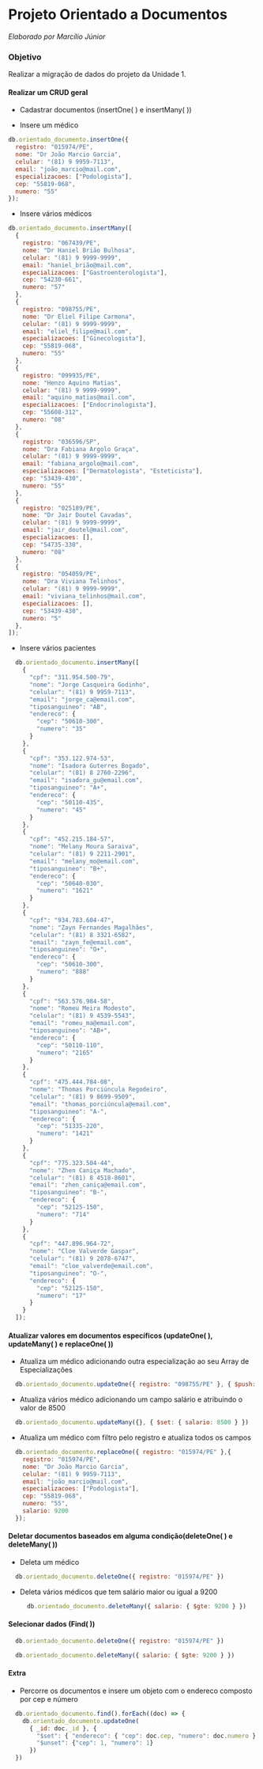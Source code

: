# Projeto Orientado a Documentos
<i>Elaborado por Marcílio Júnior</i>

### Objetivo
Realizar a migração de dados do projeto da Unidade 1.

#### Realizar um CRUD geral

 - Cadastrar documentos (insertOne( ) e insertMany( ))

 - Insere um médico
  ```javascript
  db.orientado_documento.insertOne({
    registro: "015974/PE",
    nome: "Dr João Marcio Garcia",
    celular: "(81) 9 9959-7113",
    email: "joão_marcio@mail.com",
    especializacoes: ["Podologista"],
    cep: "55819-068",
    numero: "55"
  });
  ```

 - Insere vários médicos
  ```javascript
  db.orientado_documento.insertMany([
    {
      registro: "067439/PE",
      nome: "Dr Haniel Brião Bulhosa",
      celular: "(81) 9 9999-9999",
      email: "haniel_brião@mail.com",
      especializacoes: ["Gastroenterologista"],
      cep: "54230-661",
      numero: "57"
    },
    {
      registro: "098755/PE",
      nome: "Dr Eliel Filipe Carmona",
      celular: "(81) 9 9999-9999",
      email: "eliel_filipe@mail.com",
      especializacoes: ["Ginecologista"],
      cep: "55819-068",
      numero: "55"
    },
    {
      registro: "099935/PE",
      nome: "Henzo Aquino Matias",
      celular: "(81) 9 9999-9999",
      email: "aquino_matias@mail.com",
      especializacoes: ["Endocrinologista"],
      cep: "55608-312",
      numero: "08"
    },
    {
      registro: "036596/SP",
      nome: "Dra Fabiana Argolo Graça",
      celular: "(81) 9 9999-9999",
      email: "fabiana_argolo@mail.com",
      especializacoes: ["Dermatologista", "Esteticista"],
      cep: "53439-430",
      numero: "55"
    },
    {
      registro: "025189/PE",
      nome: "Dr Jair Doutel Cavadas",
      celular: "(81) 9 9999-9999",
      email: "jair_doutel@mail.com",
      especializacoes: [],
      cep: "54735-330",
      numero: "08"
    },
    {
      registro: "054059/PE",
      nome: "Dra Viviana Telinhos",
      celular: "(81) 9 9999-9999",
      email: "viviana_telinhos@mail.com",
      especializacoes: [],
      cep: "53439-430",
      numero: "5"
    },
  ]);
  ```

 - Insere vários pacientes
  ```javascript
    db.orientado_documento.insertMany([
      {
        "cpf": "311.954.500-79",
        "nome": "Jorge Casqueira Godinho",
        "celular": "(81) 9 9959-7113",
        "email": "jorge_ca@email.com",
        "tiposanguineo": "AB",
        "endereco": {
          "cep": "50610-300",
          "numero": "35"
        }
      },
      {
        "cpf": "353.122.974-53",
        "nome": "Isadora Guterres Bogado",
        "celular": "(81) 8 2760-2296",
        "email": "isadora_gu@email.com",
        "tiposanguineo": "A+",
        "endereco": {
          "cep": "50110-435",
          "numero": "45"
        }
      },
      {
        "cpf": "452.215.184-57",
        "nome": "Melany Moura Saraiva",
        "celular": "(81) 9 2211-2901",
        "email": "melany_mo@email.com",
        "tiposanguineo": "B+",
        "endereco": {
          "cep": "50640-030",
          "numero": "1621"
        }
      },
      {
        "cpf": "934.783.604-47",
        "nome": "Zayn Fernandes Magalhães",
        "celular": "(81) 8 3321-6582",
        "email": "zayn_fe@email.com",
        "tiposanguineo": "O+",
        "endereco": {
          "cep": "50610-300",
          "numero": "888"
        }
      },
      {
        "cpf": "563.576.984-58",
        "nome": "Romeu Meira Modesto",
        "celular": "(81) 9 4539-5543",
        "email": "romeu_ma@email.com",
        "tiposanguineo": "AB+",
        "endereco": {
          "cep": "50110-110",
          "numero": "2165"
        }
      },
      {
        "cpf": "475.444.784-08",
        "nome": "Thomas Porciúncula Regodeiro",
        "celular": "(81) 9 8699-9509",
        "email": "thomas_porciúncula@email.com",
        "tiposanguineo": "A-",
        "endereco": {
          "cep": "51335-220",
          "numero": "1421"
        }
      },
      {
        "cpf": "775.323.504-44",
        "nome": "Zhen Caniça Machado",
        "celular": "(81) 8 4518-8601",
        "email": "zhen_caniça@email.com",
        "tiposanguineo": "B-",
        "endereco": {
          "cep": "52125-150",
          "numero": "714"
        }
      },
      {
        "cpf": "447.896.964-72",
        "nome": "Cloe Valverde Gaspar",
        "celular": "(81) 9 2078-6747",
        "email": "cloe_valverde@email.com",
        "tiposanguineo": "O-",
        "endereco": {
          "cep": "52125-150",
          "numero": "17"
        }
      }
    ]);
  ```

#### Atualizar valores em documentos específicos (updateOne( ), updateMany( ) e replaceOne( ))

 - Atualiza um médico adicionando outra especialização ao seu Array de Especializações
  ```javascript
    db.orientado_documento.updateOne({ registro: "098755/PE" }, { $push: { especializacoes: "Obstretra" } })
  ``` 
 - Atualiza vários médico adicionando um campo salário e atribuindo o valor de 8500
  ```javascript
    db.orientado_documento.updateMany({}, { $set: { salario: 8500 } })
  ``` 
 - Atualiza um médico com filtro pelo registro e atualiza todos os campos
  ```javascript
    db.orientado_documento.replaceOne({ registro: "015974/PE" },{
      registro: "015974/PE",
      nome: "Dr João Marcio Garcia",
      celular: "(81) 9 9959-7113",
      email: "joão_marcio@mail.com",
      especializacoes: ["Podologista"],
      cep: "55819-068",
      numero: "55",
      salario: 9200
    });
  ``` 

#### Deletar documentos baseados em alguma condição(deleteOne( ) e deleteMany( ))

 - Deleta um médico
  ```javascript
    db.orientado_documento.deleteOne({ registro: "015974/PE" })
  ```
- Deleta vários médicos que tem salário maior ou igual a 9200
  ```javascript
    db.orientado_documento.deleteMany({ salario: { $gte: 9200 } })
  ```

#### Selecionar dados (Find( )) 

  ```javascript
    db.orientado_documento.deleteOne({ registro: "015974/PE" })
  ```

  ```javascript
    db.orientado_documento.deleteMany({ salario: { $gte: 9200 } })
  ```

  #### Extra 

  - Percorre os documentos e insere um objeto com o endereco composto por cep e número
  ```javascript
    db.orientado_documento.find().forEach((doc) => {
      db.orientado_documento.updateOne(
        { _id: doc._id }, {
          "$set": { "endereco": { "cep": doc.cep, "numero": doc.numero } },
          "$unset": {"cep": 1, "numero": 1}
        })
    })
  ```